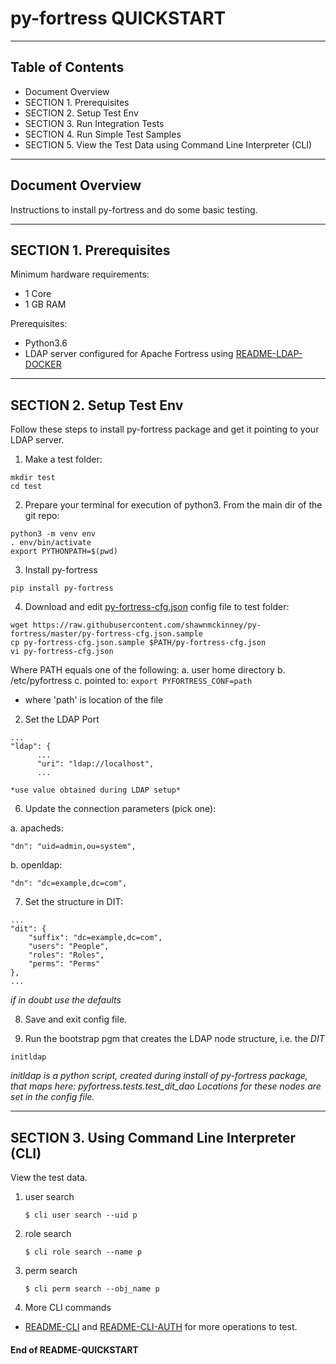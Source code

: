 # py-fortress QUICKSTART
-------------------------------------------------------------------------------
## Table of Contents

 * Document Overview
 * SECTION 1. Prerequisites
 * SECTION 2. Setup Test Env
 * SECTION 3. Run Integration Tests
 * SECTION 4. Run Simple Test Samples
 * SECTION 5. View the Test Data using Command Line Interpreter (CLI)   
___________________________________________________________________________________
## Document Overview

Instructions to install py-fortress and do some basic testing.
___________________________________________________________________________________
## SECTION 1. Prerequisites

Minimum hardware requirements:
 * 1 Core
 * 1 GB RAM

Prerequisites:
 * Python3.6
 * LDAP server configured for Apache Fortress using [README-LDAP-DOCKER](./README-LDAP-DOCKER.md)
________________________________________________________________________________
## SECTION 2. Setup Test Env

Follow these steps to install py-fortress package and get it pointing to your LDAP server.

1. Make a test folder:
```
mkdir test    
cd test
```

2. Prepare your terminal for execution of python3.  From the main dir of the git repo:
```
python3 -m venv env
. env/bin/activate
export PYTHONPATH=$(pwd)
```
    
3. Install py-fortress
```
pip install py-fortress
```

4. Download and edit [py-fortress-cfg.json](https://github.com/shawnmckinney/py-fortress/blob/master/test/py-fortress-cfg.json) config file to test folder:
 ```
wget https://raw.githubusercontent.com/shawnmckinney/py-fortress/master/py-fortress-cfg.json.sample
cp py-fortress-cfg.json.sample $PATH/py-fortress-cfg.json
vi py-fortress-cfg.json
```

Where PATH equals one of the following:
a. user home directory
b. /etc/pyfortress
c. pointed to: ```export PYFORTRESS_CONF=path```

* where 'path' is location of the file

2. Set the LDAP Port
```
...
"ldap": {
      ...
      "uri": "ldap://localhost",
      ...
```
    *use value obtained during LDAP setup*
        
6. Update the connection parameters (pick one):

a. apacheds:
```
"dn": "uid=admin,ou=system",
```
    
b. openldap:
```
"dn": "dc=example,dc=com",
```

7. Set the structure in DIT:
```
...
"dit": {
    "suffix": "dc=example,dc=com",
    "users": "People",
    "roles": "Roles",
    "perms": "Perms"
},
...    
```
*if in doubt use the defaults*
    
8. Save and exit config file.

9. Run the bootstrap pgm that creates the LDAP node structure, i.e. the *DIT*
```
initldap 
```
*initldap is a python script, created during install of py-fortress package, that maps here: pyfortress.tests.test_dit_dao*
*Locations for these nodes are set in the config file.* 
________________________________________________________________________________________
## SECTION 3. Using Command Line Interpreter (CLI)

View the test data.  
 
1. user search 
    ```
    $ cli user search --uid p
    ```
    
2. role search 
    ```
    $ cli role search --name p
    ```
    
3. perm search
    ```
    $ cli perm search --obj_name p
    ```

4. More CLI commands
  * [README-CLI](./README-CLI.md) and [README-CLI-AUTH](./README-CLI-AUTH.md) for more operations to test.


#### End of README-QUICKSTART